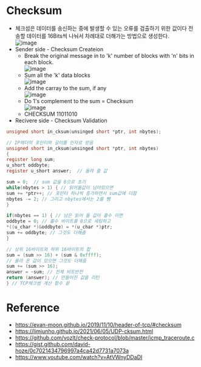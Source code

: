 # Checksum
* 체크섬은 데이터를 송신하는 중에 발생할 수 있는 오류를 검출하기 위한 값이다 전송할 데이터를 16Bits씩 나눠서 차례대로 더해가는 방법으로 생성한다.  
![image](https://user-images.githubusercontent.com/67637935/126106222-28d91a17-b333-418f-b304-e053dbbaf00f.png)
* Sender side - Checksum Createion  
  * Break the original message in to 'k' number of blocks with 'n' bits in each block.  
![image](https://user-images.githubusercontent.com/67637935/126106391-f1dfb35e-c6bd-426a-a031-3c0736348cb1.png)
  * Sum all the 'k' data blocks  
![image](https://user-images.githubusercontent.com/67637935/126106492-4a11e489-877c-4cea-891c-7e7c77a05444.png)
  * Add the carray to the sum, if any  
![image](https://user-images.githubusercontent.com/67637935/126106552-b8b0bc8b-1d08-4f97-8001-88da4608ab15.png)
  * Do 1's complement to the sum = Checksum  
![image](https://user-images.githubusercontent.com/67637935/126106610-988f4a85-3fce-4892-9453-4854dbed72e6.png)
  * CHECKSUM 11011010 
* Recivere side - Checksum Validation

```c
unsigned short in_cksum(unsinged short *ptr, int nbytes);

// IP헤더의 포인터와 길이를 인자로 받음
unsigned short in_cksum(unsinged short *ptr, int nbytes)
{
register long sum;
u_short oddbyte;
register u_short answer;  // 돌려 줄 값

sum = 0;  // sum 값을 0으로 초기
while(nbytes > 1) { // 읽어올값이 남아있으면
sum += *ptr++; // 포인터 하나씩 증가하면서 sum값에 더함
nbytes -= 2; // 그리고 nbytes에서는 2를 뺌
}

if(nbytes == 1) { // 남은 읽어 올 값이 홀수 이면
oddbyte = 0; // 홀수 바이트를 0으로 세팅하고
*((u_char *)&oddbyte) = *(u_char *)ptr;
sum += oddbyte; // 그것도 더해줌
}

// 상위 16바이트와 하위 16바이트의 합
sum = (sum >> 16) + (sum & 0xffff); 
// 올라 온 값이 있으면 그것도 더해줌
sum += (sum >> 16);
answer = ~sum; // 전체 비트반전
return (answer); // 만들어진 값을 리턴
} // TCP체크썸 계산 함수 끝

```


# Reference
* https://evan-moon.github.io/2019/11/10/header-of-tcp/#checksum
* https://limjunho.github.io/2021/06/05/UDP-cksum.html
* https://github.com/vozlt/check-protocol/blob/master/icmp_traceroute.c
* https://gist.github.com/david-hoze/0c7021434796997a4ca42d7731a7073a
* https://www.youtube.com/watch?v=AtVWnyDDaDI
